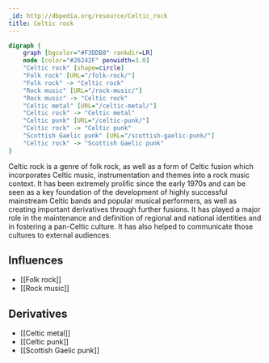 ```yaml
---
_id: http://dbpedia.org/resource/Celtic_rock
title: Celtic rock
---
```


```dot
digraph {
	graph [bgcolor="#F3DDB8" rankdir=LR]
	node [color="#26242F" penwidth=3.0]
	"Celtic rock" [shape=circle]
	"Folk rock" [URL="/folk-rock/"]
	"Folk rock" -> "Celtic rock"
	"Rock music" [URL="/rock-music/"]
	"Rock music" -> "Celtic rock"
	"Celtic metal" [URL="/celtic-metal/"]
	"Celtic rock" -> "Celtic metal"
	"Celtic punk" [URL="/celtic-punk/"]
	"Celtic rock" -> "Celtic punk"
	"Scottish Gaelic punk" [URL="/scottish-gaelic-punk/"]
	"Celtic rock" -> "Scottish Gaelic punk"
}
```

Celtic rock is a genre of folk rock, as well as a form of Celtic fusion which incorporates Celtic music, instrumentation and themes into a rock music context. It has been extremely prolific since the early 1970s and can be seen as a key foundation of the development of highly successful mainstream Celtic bands and popular musical performers, as well as creating important derivatives through further fusions. It has played a major role in the maintenance and definition of regional and national identities and in fostering a pan-Celtic culture. It has also helped to communicate those cultures to external audiences.

## Influences
- [[Folk rock]]
- [[Rock music]]

## Derivatives
- [[Celtic metal]]
- [[Celtic punk]]
- [[Scottish Gaelic punk]]
